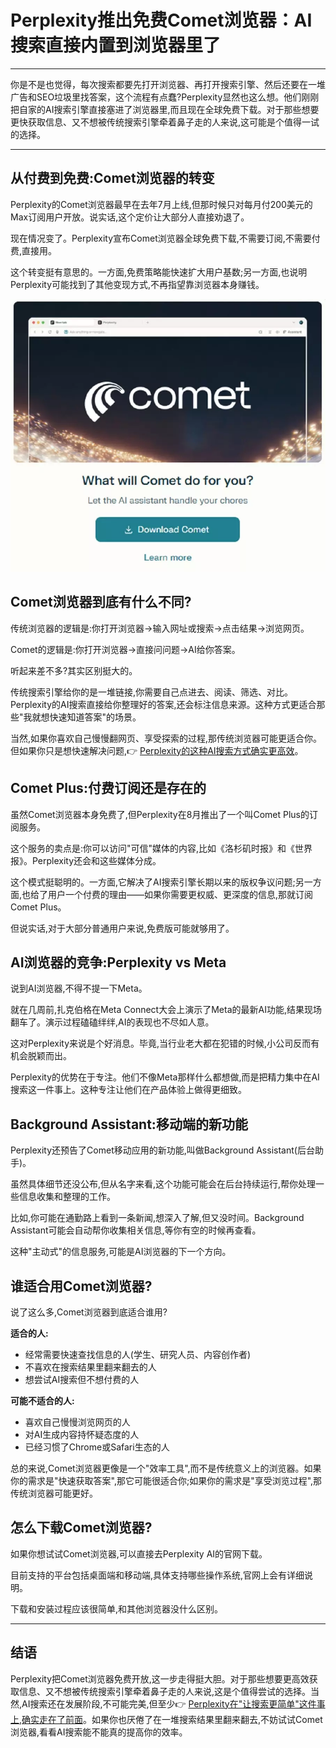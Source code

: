 # Perplexity推出免费Comet浏览器：AI搜索直接内置到浏览器里了

---

你是不是也觉得，每次搜索都要先打开浏览器、再打开搜索引擎、然后还要在一堆广告和SEO垃圾里找答案，这个流程有点蠢?Perplexity显然也这么想。他们刚刚把自家的AI搜索引擎直接塞进了浏览器里,而且现在全球免费下载。对于那些想要更快获取信息、又不想被传统搜索引擎牵着鼻子走的人来说,这可能是个值得一试的选择。

---

## 从付费到免费:Comet浏览器的转变

Perplexity的Comet浏览器最早在去年7月上线,但那时候只对每月付200美元的Max订阅用户开放。说实话,这个定价让大部分人直接劝退了。

现在情况变了。Perplexity宣布Comet浏览器全球免费下载,不需要订阅,不需要付费,直接用。

这个转变挺有意思的。一方面,免费策略能快速扩大用户基数;另一方面,也说明Perplexity可能找到了其他变现方式,不再指望靠浏览器本身赚钱。

![Comet浏览器标志](image/87628517296511.webp)

## Comet浏览器到底有什么不同?

传统浏览器的逻辑是:你打开浏览器→输入网址或搜索→点击结果→浏览网页。

Comet的逻辑是:你打开浏览器→直接问问题→AI给你答案。

听起来差不多?其实区别挺大的。

传统搜索引擎给你的是一堆链接,你需要自己点进去、阅读、筛选、对比。Perplexity的AI搜索直接给你整理好的答案,还会标注信息来源。这种方式更适合那些"我就想快速知道答案"的场景。

当然,如果你喜欢自己慢慢翻网页、享受探索的过程,那传统浏览器可能更适合你。但如果你只是想快速解决问题,👉 [Perplexity的这种AI搜索方式确实更高效](https://pplx.ai/ixkwood69619635)。

## Comet Plus:付费订阅还是存在的

虽然Comet浏览器本身免费了,但Perplexity在8月推出了一个叫Comet Plus的订阅服务。

这个服务的卖点是:你可以访问"可信"媒体的内容,比如《洛杉矶时报》和《世界报》。Perplexity还会和这些媒体分成。

这个模式挺聪明的。一方面,它解决了AI搜索引擎长期以来的版权争议问题;另一方面,也给了用户一个付费的理由——如果你需要更权威、更深度的信息,那就订阅Comet Plus。

但说实话,对于大部分普通用户来说,免费版可能就够用了。

## AI浏览器的竞争:Perplexity vs Meta

说到AI浏览器,不得不提一下Meta。

就在几周前,扎克伯格在Meta Connect大会上演示了Meta的最新AI功能,结果现场翻车了。演示过程磕磕绊绊,AI的表现也不尽如人意。

这对Perplexity来说是个好消息。毕竟,当行业老大都在犯错的时候,小公司反而有机会脱颖而出。

Perplexity的优势在于专注。他们不像Meta那样什么都想做,而是把精力集中在AI搜索这一件事上。这种专注让他们在产品体验上做得更细致。

## Background Assistant:移动端的新功能

Perplexity还预告了Comet移动应用的新功能,叫做Background Assistant(后台助手)。

虽然具体细节还没公布,但从名字来看,这个功能可能会在后台持续运行,帮你处理一些信息收集和整理的工作。

比如,你可能在通勤路上看到一条新闻,想深入了解,但又没时间。Background Assistant可能会自动帮你收集相关信息,等你有空的时候再查看。

这种"主动式"的信息服务,可能是AI浏览器的下一个方向。

## 谁适合用Comet浏览器?

说了这么多,Comet浏览器到底适合谁用?

**适合的人:**
- 经常需要快速查找信息的人(学生、研究人员、内容创作者)
- 不喜欢在搜索结果里翻来翻去的人
- 想尝试AI搜索但不想付费的人

**可能不适合的人:**
- 喜欢自己慢慢浏览网页的人
- 对AI生成内容持怀疑态度的人
- 已经习惯了Chrome或Safari生态的人

总的来说,Comet浏览器更像是一个"效率工具",而不是传统意义上的浏览器。如果你的需求是"快速获取答案",那它可能很适合你;如果你的需求是"享受浏览过程",那传统浏览器可能更好。

## 怎么下载Comet浏览器?

如果你想试试Comet浏览器,可以直接去Perplexity AI的官网下载。

目前支持的平台包括桌面端和移动端,具体支持哪些操作系统,官网上会有详细说明。

下载和安装过程应该很简单,和其他浏览器没什么区别。

---

## 结语

Perplexity把Comet浏览器免费开放,这一步走得挺大胆。对于那些想要更高效获取信息、又不想被传统搜索引擎牵着鼻子走的人来说,这是个值得尝试的选择。当然,AI搜索还在发展阶段,不可能完美,但至少👉 [Perplexity在"让搜索更简单"这件事上,确实走在了前面](https://pplx.ai/ixkwood69619635)。如果你也厌倦了在一堆搜索结果里翻来翻去,不妨试试Comet浏览器,看看AI搜索能不能真的提高你的效率。
